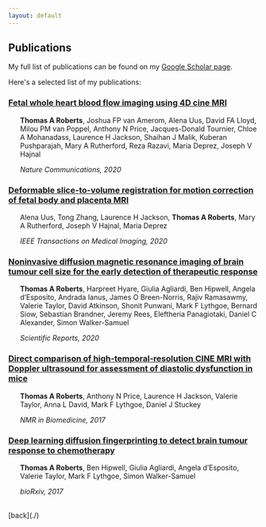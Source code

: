 ```yaml
---
layout: default
---
```


## Publications

My full list of publications can be found on my [Google Scholar page](https://scholar.google.co.uk/citations?user=oChF9skAAAAJ&hl).

Here's a selected list of my publications:

<h3 class="pubs"><a href="https://doi.org/10.1038/s41467-020-18790-1">Fetal whole heart blood flow imaging using 4D cine MRI</a></h3>
<ul class="pubs"><b>Thomas A Roberts</b>, Joshua FP van Amerom, Alena Uus, David FA Lloyd, Milou PM van Poppel, Anthony N Price, Jacques-Donald Tournier, Chloe A Mohanadass, Laurence H Jackson, Shaihan J Malik, Kuberan Pushparajah, Mary A Rutherford, Reza Razavi, Maria Deprez, Joseph V Hajnal</ul>
<ul class="pubs"><i>Nature Communications, 2020</i></ul>

<h3 class="pubs"><a href="https://doi.org/10.1109/TMI.2020.2974844">Deformable slice-to-volume registration for motion correction of fetal body and placenta MRI</a></h3>
<ul class="pubs">Alena Uus, Tong Zhang, Laurence H Jackson, <b>Thomas A Roberts</b>, Mary A Rutherford, Joseph V Hajnal, Maria Deprez</ul>
<ul class="pubs"><i>IEEE Transactions on Medical Imaging, 2020</i></ul>

<h3 class="pubs"><a href="https://doi.org/10.1038/s41598-020-65956-4">Noninvasive diffusion magnetic resonance imaging of brain tumour cell size for the early detection of therapeutic response</a></h3>
<ul class="pubs"><b>Thomas A Roberts</b>, Harpreet Hyare, Giulia Agliardi, Ben Hipwell, Angela d’Esposito, Andrada Ianus, James O Breen-Norris, Rajiv Ramasawmy, Valerie Taylor, David Atkinson, Shonit Punwani, Mark F Lythgoe, Bernard Siow, Sebastian Brandner, Jeremy Rees, Eleftheria Panagiotaki, Daniel C Alexander, Simon Walker-Samuel</ul>
<ul class="pubs"><i>Scientific Reports, 2020</i></ul>

<h3 class="pubs"><a href="https://doi.org/10.1002/nbm.3763">Direct comparison of high‐temporal‐resolution CINE MRI with Doppler ultrasound for assessment of diastolic dysfunction in mice</a></h3>
<ul class="pubs"><b>Thomas A Roberts</b>, Anthony N Price, Laurence H Jackson, Valerie Taylor, Anna L David, Mark F Lythgoe, Daniel J Stuckey</ul>
<ul class="pubs"><i>NMR in Biomedicine, 2017</i></ul>

<h3 class="pubs"><a href="https://doi.org/10.1101/193730">Deep learning diffusion fingerprinting to detect brain tumour response to chemotherapy</a></h3>
<ul class="pubs"><b>Thomas A Roberts</b>, Ben Hipwell, Giulia Agliardi, Angela d’Esposito, Valerie Taylor, Mark F Lythgoe, Simon Walker-Samuel</ul>
<ul class="pubs"><i>bioRxiv, 2017</i></ul>

<br />
[back](./)